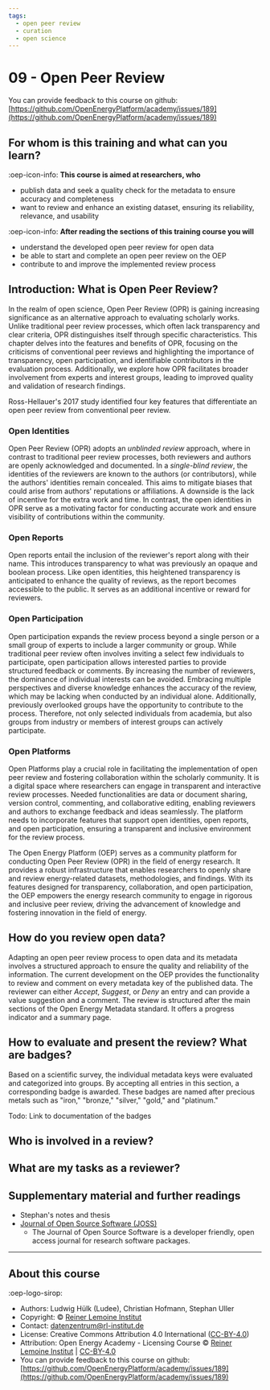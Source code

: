 ```yaml
---
tags:
  - open peer review
  - curation
  - open science
---
```


# 09 - Open Peer Review

You can provide feedback to this course on github: [https://github.com/OpenEnergyPlatform/academy/issues/189](https://github.com/OpenEnergyPlatform/academy/issues/189)


## For whom is this training and what can you learn?

:oep-icon-info: **This course is aimed at researchers, who**

- publish data and seek a quality check for the metadata to ensure accuracy and completeness
- want to review and enhance an existing dataset, ensuring its reliability, relevance, and usability

:oep-icon-info: **After reading the sections of this training course you will**

- understand the developed open peer review for open data
- be able to start and complete an open peer review on the OEP
- contribute to and improve the implemented review process

## Introduction: What is Open Peer Review?

In the realm of open science, Open Peer Review (OPR) is gaining increasing 
significance as an alternative approach to evaluating scholarly works. 
Unlike traditional peer review processes, which often lack transparency 
and clear criteria, OPR distinguishes itself through specific characteristics. 
This chapter delves into the features and benefits of OPR, focusing on the 
criticisms of conventional peer reviews and highlighting the importance of 
transparency, open participation, and identifiable contributors in the 
evaluation process. 
Additionally, we explore how OPR facilitates broader involvement from experts 
and interest groups, leading to improved quality and validation of research findings.

Ross-Hellauer's 2017 study identified four key features that differentiate 
an open peer review from conventional peer review.

### Open Identities
Open Peer Review (OPR) adopts an _unblinded review_ approach, where in contrast 
to traditional peer review processes, both reviewers and authors
are openly acknowledged and documented. 
In a _single-blind review_, the identities of the reviewers are known to the 
authors (or contributors), while the authors' identities remain concealed.
This aims to mitigate biases that could arise from authors' reputations or 
affiliations.
A downside is the lack of incentive for the extra work and time. 
In contrast, the open identities in OPR serve as a motivating factor for 
conducting accurate work and ensure visibility of contributions within the community.

### Open Reports
Open reports entail the inclusion of the reviewer's report along with their name. 
This introduces transparency to what was previously an opaque and boolean process.
Like open identities, this heightened transparency is anticipated to enhance 
the quality of reviews, as the report becomes accessible to the public. 
It serves as an additional incentive or reward for reviewers. 

### Open Participation
Open participation expands the review process beyond a single person or a small 
group of experts to include a larger community or group. 
While traditional peer review often involves inviting a select few individuals 
to participate, open participation allows interested parties to provide 
structured feedback or comments. 
By increasing the number of reviewers, the dominance of individual interests 
can be avoided. 
Embracing multiple perspectives and diverse knowledge enhances the accuracy 
of the review, which may be lacking when conducted by an individual alone. 
Additionally, previously overlooked groups have the opportunity to contribute 
to the process. 
Therefore, not only selected individuals from academia, but also groups 
from industry or members of interest groups can actively participate. 

### Open Platforms
Open Platforms play a crucial role in facilitating the implementation of 
open peer review and fostering collaboration within the scholarly community. 
It is a digital space where researchers can engage in transparent and 
interactive review processes. 
Needed functionalities are data or document sharing, version control, 
commenting, and collaborative editing, enabling reviewers and authors to 
exchange feedback and ideas seamlessly. 
The platform needs to incorporate features that support 
open identities, open reports, and open participation, ensuring a transparent 
and inclusive environment for the review process. 

The Open Energy Platform (OEP) serves as a community platform for conducting 
Open Peer Review (OPR) in the field of energy research. 
It provides a robust infrastructure that enables researchers to openly 
share and review energy-related datasets, methodologies, and findings. 
With its features designed for transparency, collaboration, 
and open participation, the OEP empowers the energy research community 
to engage in rigorous and inclusive peer review, driving the advancement 
of knowledge and fostering innovation in the field of energy.

## How do you review open data?

Adapting an open peer review process to open data and its metadata 
involves a structured approach to ensure the quality and reliability 
of the information.
The current development on the OEP provides the functionality to review 
and comment on every metadata key of the published data.
The reviewer can either _Accept_, _Suggest_, or _Deny_ an entry and can 
provide a value suggestion and a comment.
The review is structured after the main sections of the Open Energy Metadata 
standard.
It offers a progress indicator and a summary page.


## How to evaluate and present the review? What are badges?


Based on a scientific survey, the individual metadata keys were evaluated and 
categorized into groups. By accepting all entries in this section, 
a corresponding badge is awarded. These badges are named after precious metals 
such as "iron," "bronze," "silver," "gold," and "platinum."

Todo: Link to documentation of the badges

## Who is involved in a review?



## What are my tasks as a reviewer?

## Supplementary material and further readings

- Stephan's notes and thesis
- [Journal of Open Source Software (JOSS)](https://joss.theoj.org/)
  - The Journal of Open Source Software is a developer friendly, open access journal for research software packages.

---

## About this course

:oep-logo-sirop:

- Authors: Ludwig Hülk (Ludee), Christian Hofmann, Stephan Uller
- Copyright: © [Reiner Lemoine Institut](https://reiner-lemoine-institut.de/)
- Contact: datenzentrum@rl-institut.de
- License: Creative Commons Attribution 4.0 International ([CC-BY-4.0](https://creativecommons.org/licenses/by/4.0/deed.en))
- Attribution: Open Energy Academy - Licensing Course © [Reiner Lemoine Institut](https://reiner-lemoine-institut.de/) | [CC-BY-4.0](https://creativecommons.org/licenses/by/4.0/deed.en)
- You can provide feedback to this course on github: [https://github.com/OpenEnergyPlatform/academy/issues/189](https://github.com/OpenEnergyPlatform/academy/issues/189)
